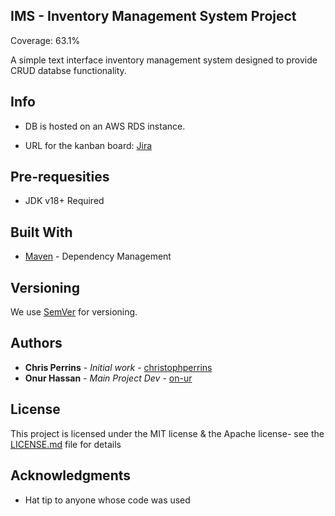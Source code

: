## IMS - Inventory Management System Project

Coverage: 63.1%

A simple text interface inventory management system designed to provide CRUD databse functionality.

## Info

* DB is hosted on an AWS RDS instance.

* URL for the kanban board: [Jira](https://och.atlassian.net/jira/software/projects/IMS/boards/1)

## Pre-requesities 

* JDK v18+ Required

## Built With

* [Maven](https://maven.apache.org/) - Dependency Management

## Versioning

We use [SemVer](http://semver.org/) for versioning.

## Authors

* **Chris Perrins** - *Initial work* - [christophperrins](https://github.com/christophperrins)
* **Onur Hassan** - *Main Project Dev* - [on-ur](https://github.com/on-ur)

## License

This project is licensed under the MIT license & the Apache license- see the [LICENSE.md](LICENSE.md) file for details 


## Acknowledgments

* Hat tip to anyone whose code was used
